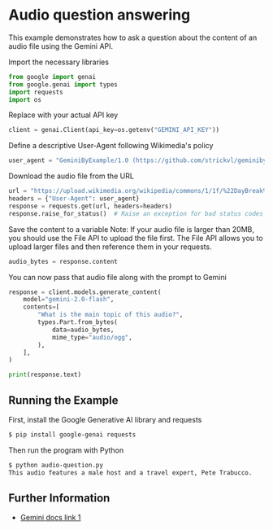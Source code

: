 # Audio question answering

This example demonstrates how to ask a question about the content of an audio file using the Gemini API.

Import the necessary libraries

```python
from google import genai
from google.genai import types
import requests
import os
```

Replace with your actual API key

```python
client = genai.Client(api_key=os.getenv("GEMINI_API_KEY"))
```

Define a descriptive User-Agent following Wikimedia's policy

```python
user_agent = "GeminiByExample/1.0 (https://github.com/strickvl/geminibyexample; contact@example.org) python-requests/2.0"
```

Download the audio file from the URL

```python
url = "https://upload.wikimedia.org/wikipedia/commons/1/1f/%22DayBreak%22_with_Jay_Young_on_the_USA_Radio_Network.ogg"
headers = {"User-Agent": user_agent}
response = requests.get(url, headers=headers)
response.raise_for_status()  # Raise an exception for bad status codes
```

Save the content to a variable
Note: If your audio file is larger than 20MB, you should use the File API to upload the file first.
The File API allows you to upload larger files and then reference them in your requests.

```python
audio_bytes = response.content
```

You can now pass that audio file along with the prompt to Gemini

```python
response = client.models.generate_content(
    model="gemini-2.0-flash",
    contents=[
        "What is the main topic of this audio?",
        types.Part.from_bytes(
            data=audio_bytes,
            mime_type="audio/ogg",
        ),
    ],
)

print(response.text)
```



## Running the Example

First, install the Google Generative AI library and requests

```sh
$ pip install google-genai requests

```

Then run the program with Python

```sh
$ python audio-question.py
This audio features a male host and a travel expert, Pete Trabucco.
```



## Further Information

- [Gemini docs link 1](https://ai.google.dev/gemini-api/docs/audio?lang=python)
